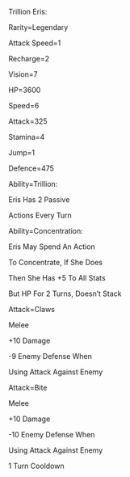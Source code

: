Trillion Eris:

Rarity=Legendary

Attack Speed=1

Recharge=2

Vision=7

HP=3600

Speed=6

Attack=325

Stamina=4

Jump=1

Defence=475

Ability=Trillion:

Eris Has 2 Passive 

Actions Every Turn

Ability=Concentration:

Eris May Spend An Action

To Concentrate, If She Does

Then She Has +5 To All Stats

But HP For 2 Turns, Doesn’t Stack

Attack=Claws

Melee

+10 Damage

-9 Enemy Defense When

Using Attack Against Enemy

Attack=Bite

Melee

+10 Damage

-10 Enemy Defense When

Using Attack Against Enemy

1 Turn Cooldown
